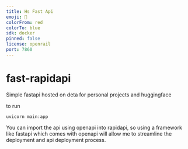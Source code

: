 ```yaml
---
title: Hs Fast Api
emoji: 🐢
colorFrom: red
colorTo: blue
sdk: docker
pinned: false
license: openrail
port: 7860
---
```


# fast-rapidapi
Simple fastapi hosted on deta for personal projects and huggingface


to run

```
uvicorn main:app
```

You can import the api using openapi into rapidapi, so using a framework like fastapi which comes with openapi will allow me to streamline the deployment and api deployment process.
